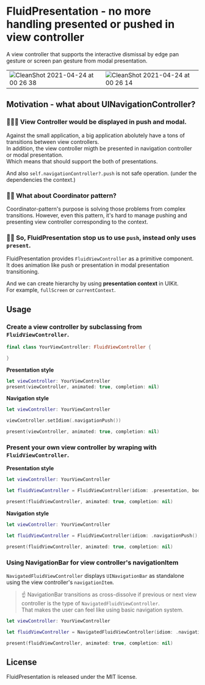 # FluidPresentation - no more handling presented or pushed in view controller

A view controller that supports the interactive dismissal by edge pan gesture or screen pan gesture from modal presentation.

| | |
|---|---|
|![CleanShot 2021-04-24 at 00 26 38](https://user-images.githubusercontent.com/1888355/115894190-f2778900-a493-11eb-8795-3dcaddc6f380.gif)|![CleanShot 2021-04-24 at 00 26 14](https://user-images.githubusercontent.com/1888355/115894209-f7d4d380-a493-11eb-89a7-fad3eddf0433.gif)|


## Motivation - what about UINavigationController?

### 🤷🏻‍♂️ View Controller would be displayed in push and modal.

Against the small application, a big application abolutely have a tons of transitions between view controllers.  
In addition, the view controller migth be presented in navigation controller or modal presentation.  
Which means that should support the both of presentations.

And also `self.navigationController?.push` is not safe operation. (under the dependencies the context.)

### 🙅‍♂️ What about Coordinator pattern?

Coordinator-pattern's purpose is solving those problems from complex transitions.
However, even this pattern, it's hard to manage pushing and presenting view controller corresponding to the context.

### 🙋‍♂️ So, FluidPresentation stop us to use `push`, instead only uses `present`.

FluidPresentation provides `FluidViewController` as a primitive component.  
It does animation like push or presentation in modal presentation transitioning.

And we can create hierarchy by using **presentation context** in UIKit.  
For example, `fullScreen` or `currentContext`.

## Usage

### Create a view controller by subclassing from `FluidViewController`.

```swift
final class YourViewController: FluidViewController {

}
```

**Presentation style**

```swift
let viewController: YourViewController
present(viewController, animated: true, completion: nil)
```

**Navigation style**

```swift
let viewController: YourViewController

viewController.setIdiom(.navigationPush())

present(viewController, animated: true, completion: nil)
```

### Present your own view controller by wraping with `FluidViewController`.

**Presentation style**

```swift
let viewController: YourViewController

let fluidViewController = FluidViewController(idiom: .presentation, bodyViewController: viewController)

present(fluidViewController, animated: true, completion: nil)
```

**Navigation style**

```swift
let viewController: YourViewController

let fluidViewController = FluidViewController(idiom: .navigationPush(), bodyViewController: viewController)

present(fluidViewController, animated: true, completion: nil)
```

### Using NavigationBar for view controller's navigationItem

`NavigatedFluidViewController` displays `UINavigationBar` as standalone using the view controller's `navigationItem`.

> ☝️ NavigationBar transitions as cross-dissolve if previous or next view controller is the type of `NavigatedFluidViewController`.  
> That makes the user can feel like using basic navigation system.

```swift
let viewController: YourViewController

let fluidViewController = NavigatedFluidViewController(idiom: .navigationPush(), bodyViewController: viewController)

present(fluidViewController, animated: true, completion: nil)
```

## License

FluidPresentation is released under the MIT license.

